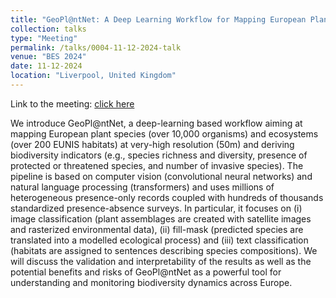 ```yaml
---
title: "GeoPl@ntNet: A Deep Learning Workflow for Mapping European Plant Species and Habitats at Very-High Resolution"
collection: talks
type: "Meeting"
permalink: /talks/0004-11-12-2024-talk
venue: "BES 2024"
date: 11-12-2024
location: "Liverpool, United Kingdom"
---
```


Link to the meeting: [click here](https://www.britishecologicalsociety.org/events/bes-annual-meeting-2024/)  

We introduce GeoPl@ntNet, a deep-learning based workflow aiming at mapping European plant species (over 10,000 organisms) and ecosystems (over 200 EUNIS habitats) at very-high resolution (50m) and deriving biodiversity indicators (e.g., species richness and diversity, presence of protected or threatened species, and number of invasive species).
The pipeline is based on computer vision (convolutional neural networks) and natural language processing (transformers) and uses millions of heterogeneous presence-only records coupled with hundreds of thousands standardized presence-absence surveys.
In particular, it focuses on (i) image classification (plant assemblages are created with satellite images and rasterized environmental data), (ii) fill-mask (predicted species are translated into a modelled ecological process) and (iii) text classification (habitats are assigned to sentences describing species compositions).
We will discuss the validation and interpretability of the results as well as the potential benefits and risks of GeoPl@ntNet as a powerful tool for understanding and monitoring biodiversity dynamics across Europe.